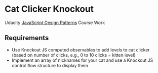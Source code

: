 # Cat Clicker Knockout
Udacity [JavaScript Design Patterns](https://www.udacity.com/course/javascript-design-patterns--ud989) Course Work

## Requirements
- Use Knockout JS computed observables to add levels to cat clicker (based on number of clicks, e.g., 0 to 10 clicks = kitten level)
- Implement an array of nicknames for your cat and use a Knockout JS control flow structure to display them

